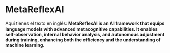 # MetaReflexAI
Aquí tienes el texto en inglés:  **MetaReflexAI is an AI framework that equips language models with advanced metacognitive capabilities. It enables self-observation, internal behavior analysis, and autonomous adjustment during training, enhancing both the efficiency and the understanding of machine learning.**
